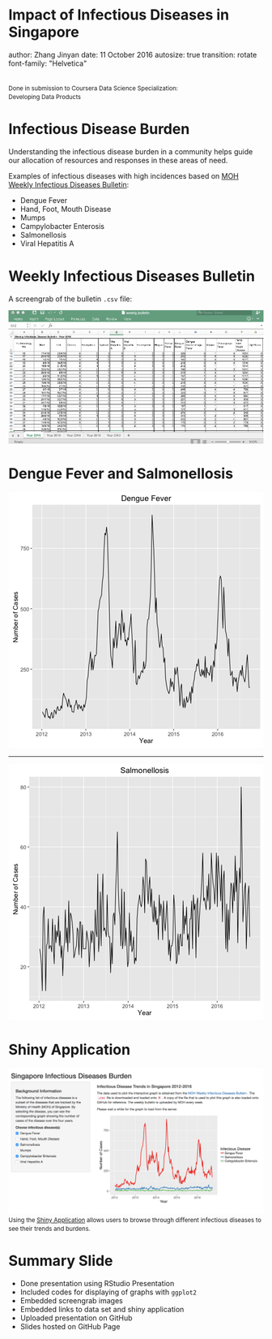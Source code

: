 Impact of Infectious Diseases in Singapore
========================================================
author: Zhang Jinyan
date: 11 October 2016
autosize: true
transition: rotate
font-family: "Helvetica"

<br>
<small>
Done in submission to Coursera Data Science Specialization:
<br>
Developing Data Products
</small>

Infectious Disease Burden
========================================================

Understanding the infectious disease burden in a community helps guide our allocation of resources and responses in these areas of need.

Examples of infectious diseases with high incidences based on [MOH Weekly Infectious Diseases Bulletin](https://www.moh.gov.sg/content/moh_web/home/statistics/infectiousDiseasesStatistics/weekly_infectiousdiseasesbulletin.html):

- Dengue Fever
- Hand, Foot, Mouth Disease
- Mumps
- Campylobacter Enterosis
- Salmonellosis
- Viral Hepatitis A

Weekly Infectious Diseases Bulletin
========================================================

A screengrab of the bulletin `.csv` file:

![fig1](fig/fig1.png)

Dengue Fever and Salmonellosis 
========================================================


![plot of chunk plot1](assignment-pitch-figure/plot1-1.png)

***

![plot of chunk plot2](assignment-pitch-figure/plot2-1.png)

Shiny Application
========================================================

![fig2](fig/fig2.png)
<small>Using the [Shiny Application](https://jyzhang.shinyapps.io/plotId/) allows users to browse through different infectious diseases to see their trends and burdens.</small>

Summary Slide
========================================================
- Done presentation using RStudio Presentation
- Included codes for displaying of graphs with `ggplot2`
- Embedded screengrab images
- Embedded links to data set and shiny application
- Uploaded presentation on GitHub
- Slides hosted on GitHub Page
